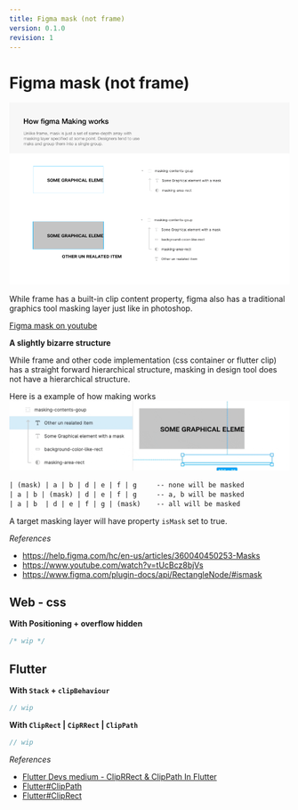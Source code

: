 ```yaml
---
title: Figma mask (not frame)
version: 0.1.0
revision: 1
---
```


# Figma mask (not frame)

![](./assets/how-fogma-masking-works.png)

While frame has a built-in clip content property, figma also has a traditional graphics tool masking layer just like in photoshop.

[Figma mask on youtube](https://www.youtube.com/watch?v=tUcBcz8bjVs)

**A slightly bizarre structure**

While frame and other code implementation (css container or flutter clip) has a straight forward hierarchical structure, masking in design tool does not have a hierarchical structure.

Here is a example of how making works
![](./assets/figma-how-masking-works-layer-making-and-hierarchy.gif)

```txt
| (mask) | a | b | d | e | f | g     -- none will be masked
| a | b | (mask) | d | e | f | g     -- a, b will be masked
| a | b  | d | e | f | g | (mask)    -- all will be masked
```

A target masking layer will have property `isMask` set to true.

_References_

- https://help.figma.com/hc/en-us/articles/360040450253-Masks
- https://www.youtube.com/watch?v=tUcBcz8bjVs
- https://www.figma.com/plugin-docs/api/RectangleNode/#ismask

## Web - css

**With Positioning + overflow hidden**

```css
/* wip */
```

## Flutter

**With `Stack` + `clipBehaviour`**

```dart
// wip
```

**With `ClipRect` | `CipRRect` | `ClipPath`**

```dart
// wip
```

_References_

- [Flutter Devs medium - ClipRRect & ClipPath In Flutter](https://medium.com/flutterdevs/cliprrect-clippath-in-flutter-4c41abe4e8)
- [Flutter#ClipPath](https://api.flutter.dev/flutter/widgets/ClipPath-class.html)
- [Flutter#ClipRect](https://api.flutter.dev/flutter/widgets/ClipRect-class.html)
